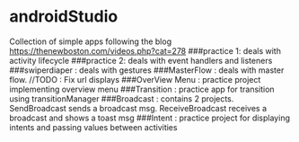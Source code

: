 # androidStudio

Collection of simple apps following the blog https://thenewboston.com/videos.php?cat=278
###practice 1: deals with activity lifecycle
###practice 2: deals with event handlers and listeners
###swiperdiaper : deals with gestures
###MasterFlow : deals with master flow. //TODO : Fix url displays
###OverView Menu : practice project implementing overview menu
###Transition : practice app for transition using transitionManager
###Broadcast : contains 2 projects. SendBroadcast sends a broadcast msg. ReceiveBroadcast receives a broadcast and shows a toast msg
###Intent : practice project for displaying intents and passing values between activities
